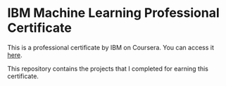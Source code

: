 # IBM Machine Learning Professional Certificate

This is a professional certificate by IBM on Coursera. You can access it [here](https://www.coursera.org/professional-certificates/ibm-machine-learning).  

This repository contains the projects that I completed for earning this certificate.

